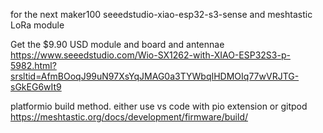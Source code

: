 for the next maker100 seeedstudio-xiao-esp32-s3-sense and meshtastic LoRa module

Get the $9.90 USD module and board   and antennae   https://www.seeedstudio.com/Wio-SX1262-with-XIAO-ESP32S3-p-5982.html?srsltid=AfmBOoqJ99uN97XsYqJMAG0a3TYWbqIHDMOIq77wVRJTG-sGkEG6wIt9


platformio build method. either use vs code with pio extension or gitpod
https://meshtastic.org/docs/development/firmware/build/










